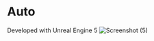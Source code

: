 # Auto

Developed with Unreal Engine 5
![Screenshot (5)](https://user-images.githubusercontent.com/13468920/230709806-1379ef98-3148-40aa-a78d-082c842f827a.png)
